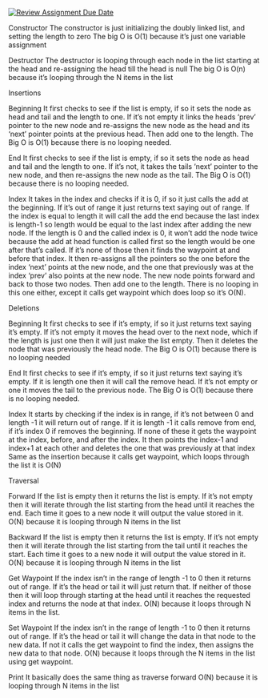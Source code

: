 [![Review Assignment Due Date](https://classroom.github.com/assets/deadline-readme-button-22041afd0340ce965d47ae6ef1cefeee28c7c493a6346c4f15d667ab976d596c.svg)](https://classroom.github.com/a/j-DzvjBA)

Constructor
The constructor is just initializing the doubly linked list, and setting the length to zero
The big O is O(1) because it’s just one variable assignment

Destructor
The destructor is looping through each node in the list starting at the head and re-assigning the head till the head is null
The big O is O(n) because it’s looping through the N items in the list

Insertions

Beginning
It first checks to see if the list is empty, if so it sets the node as head and tail and the length to one. If it’s not empty it links the heads ‘prev’ pointer to the new node and re-assigns the new node as the head and its ‘next’ pointer points at the previous head. Then add one to the length.
The Big O is O(1) because there is no looping needed.

End
It first checks to see if the list is empty, if so it sets the node as head and tail and the length to one. If it’s not, it takes the tails ‘next’ pointer to the new node, and then re-assigns the new node as the tail.
The Big O is O(1) because there is no looping needed.

Index
It takes in the index and checks if it is 0, if so it just calls the add at the beginning.  If it’s out of range it just returns text saying out of range. If the index is equal to length it will call the add the end because the last index is length-1 so length would be equal to the last index after adding the new node. If the length is 0 and the called index is 0, it won’t add the node twice because the add at head function is called first so the length would be one after that’s called. If it’s none of those then it finds the waypoint at and before that index. It then re-assigns all the pointers so the one before the index ‘next’ points at the new node, and the one that previously was at the index ‘prev’ also points at the new node. The new node points forward and back to those two nodes. Then add one to the length.
There is no looping in this one either, except it calls get waypoint which does loop so it’s O(N).

Deletions

Beginning
It first checks to see if it’s empty, if so it just returns text saying it’s empty. If it’s not empty it moves the head over to the next node, which if the length is just one then it will just make the list empty. Then it deletes the node that was previously the head node.
The Big O is O(1) because there is no looping needed

End
It first checks to see if it’s empty, if so it just returns text saying it’s empty. If it is length one then it will call the remove head. If it’s not empty or one it moves the tail to the previous node.
The Big O is O(1) because there is no looping needed.

Index
It starts by checking if the index is in range, if it’s not between 0 and length -1 it will return out of range. If it is length -1 it calls remove from end, if it’s index 0 if removes the beginning. If none of these it gets the waypoint at the index, before, and after the index. It then points the index-1 and index+1 at each other and deletes the one that was previously at that index
Same as the insertion because it calls get waypoint, which loops through the list it is O(N)

Traversal

Forward
If the list is empty then it returns the list is empty. If it’s not empty then it will iterate through the list starting from the head until it reaches the end. Each time it goes to a new node it will output the value stored in it.
O(N) because it is looping through N items in the list

Backward
If the list is empty then it returns the list is empty. If it’s not empty then it will iterate through the list starting from the tail until it reaches the start. Each time it goes to a new node it will output the value stored in it.
O(N) because it is looping through N items in the list

Get Waypoint
If the index isn’t in the range of length -1 to 0 then  it returns out of range. If it’s the head or tail it will just return that. If neither of those then it will loop through starting at the head until it reaches the requested index and returns the node at that index.
O(N) because it loops through N items in the list.

Set Waypoint
If the index isn’t in the range of length -1 to 0 then  it returns out of range. If it’s the head or tail it will change the data in that node to the new data. If not it calls the get waypoint to find the index, then assigns the new data to that node.
O(N) because it loops through the N items in the list using get waypoint.

Print
It basically does the same thing as traverse forward
O(N)  because it is looping through N items in the list
